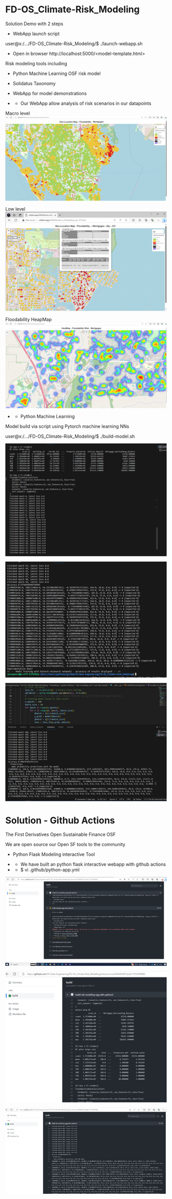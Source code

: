 
# FD-OS_Climate-Risk_Modeling

Solution Demo with 2 steps

  - WebApp launch script 

  user@x:/.../FD-OS_Climate-Risk_Modeling/$ ./launch-webapp.sh 

 -  Open in browser http://localhost:5000/<model-template.html> 

Risk modeling tools including

  - Python Machine Learning OSF risk model 

  - Solidatus Taxonomy 
  
  - WebApp for model demonstrations


  - - Our WebApp allow analysis of risk scenarios in our datapoints
  
  Macro level
![Alt text](images/floodability-macro-level-2.png?raw=true "Floodability risk macro-level")


  Low level
![Alt text](images/floodability-low-level-3.png?raw=true "Property detail low-level")


  Floodability HeapMap
![Alt text](images/floodability-heatmap-2.png?raw=true "Floodability HeapMap")



  - - Python Machine Learning

  Model build via script using Pytorch machine learning NNs 


  user@x:/.../FD-OS_Climate-Risk_Modeling/$ ./build-model.sh   
  
![Alt text](images/neural-training-1.png?raw=true "Model Training 1")

![Alt text](images/neural-training-2.png?raw=true "Model Training 2")

![Alt text](images/neural-training-3.png?raw=true "Model Training 3")

# Solution - Github Actions

The First Derivatives Open Sustainable Finance OSF 
  
  We are open source our Open SF tools to the community

  - Python Flask Modeling interactive Tool


  - - We have built an python flask interactive webapp with github actions

  - - $ vi .github/python-app.yml


![Alt text](images/interactive-build-github-1.png?raw=true "Interactive build 1")

![Alt text](images/interactive-build-github-2.png?raw=true "Interactive build 2")

![Alt text](images/interactive-build-github-3.png?raw=true "Interactive build 3")

